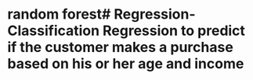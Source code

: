 # random forest# Regression-Classification Regression to predict if the customer makes a purchase based on his or her age and income
